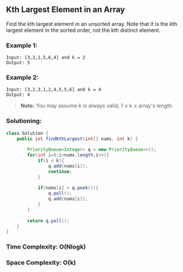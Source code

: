 ## Kth Largest Element in an Array

Find the kth largest element in an unsorted array. Note that it is the kth largest element in the sorted order, not the kth distinct element.


### Example 1:
```
Input: [3,2,1,5,6,4] and k = 2
Output: 5
```

### Example 2:
```
Input: [3,2,3,1,2,4,5,5,6] and k = 4
Output: 4
```

> **Note:** You may assume k is always valid, 1 ≤ k ≤ array's length.


 ### Solutioning:

```java
class Solution {
    public int findKthLargest(int[] nums, int k) {
        
        PriorityQueue<Integer> q = new PriorityQueue<>();
        for(int i=0;i<nums.length;i++){
            if(i < k){
                q.add(nums[i]);
                continue;
            }
            
            if(nums[i] > q.peek()){
                q.poll();
                q.add(nums[i]);
            }
        }
        
        return q.poll();
    }
}
```  
### Time Complexity: O(Nlogk) 
### Space Complexity: O(k) 
